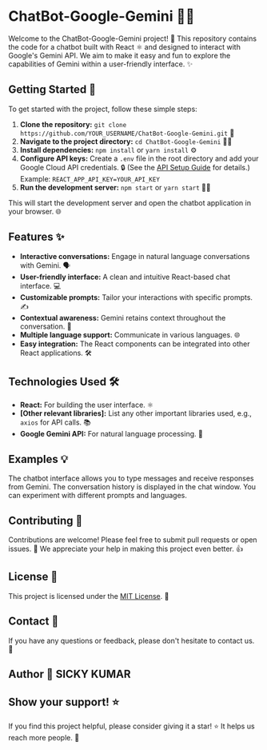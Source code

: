 # ChatBot-Google-Gemini 🤖💬

Welcome to the ChatBot-Google-Gemini project! 🎉 This repository contains the code for a chatbot built with React ⚛️ and designed to interact with Google's Gemini API. We aim to make it easy and fun to explore the capabilities of Gemini within a user-friendly interface. ✨

## Getting Started 🚀

To get started with the project, follow these simple steps:

1. **Clone the repository:** `git clone https://github.com/YOUR_USERNAME/ChatBot-Google-Gemini.git` 📂
2. **Navigate to the project directory:** `cd ChatBot-Google-Gemini` 🚶‍♂️
3. **Install dependencies:** `npm install` or `yarn install` ⚙️
4. **Configure API keys:** Create a `.env` file in the root directory and add your Google Cloud API credentials.  🔒  (See the [API Setup Guide](API_SETUP.md) for details.)  Example: `REACT_APP_API_KEY=YOUR_API_KEY`
5. **Run the development server:** `npm start` or `yarn start` 🏃‍♂️

This will start the development server and open the chatbot application in your browser. 🌐

## Features ✨

* **Interactive conversations:** Engage in natural language conversations with Gemini. 🗣️
* **User-friendly interface:**  A clean and intuitive React-based chat interface. 💻
* **Customizable prompts:** Tailor your interactions with specific prompts. ✍️
* **Contextual awareness:** Gemini retains context throughout the conversation. 🤔
* **Multiple language support:**  Communicate in various languages. 🌐
* **Easy integration:**  The React components can be integrated into other React applications. 🛠️

## Technologies Used 🛠️

* **React:**  For building the user interface. ⚛️
* **[Other relevant libraries]:**  List any other important libraries used, e.g., `axios` for API calls.  📚
* **Google Gemini API:** For natural language processing. 🤖

## Examples 💡

The chatbot interface allows you to type messages and receive responses from Gemini.  The conversation history is displayed in the chat window.  You can experiment with different prompts and languages.

## Contributing 🤝

Contributions are welcome\!  Please feel free to submit pull requests or open issues.  🐞  We appreciate your help in making this project even better. 👍

## License 📜

This project is licensed under the [MIT License](https://www.google.com/url?sa=E&source=gmail&q=LICENSE). 📝

## Contact 📧

If you have any questions or feedback, please don't hesitate to contact us.  💬

## Author 🤝 SICKY KUMAR

## Show your support\! ⭐

If you find this project helpful, please consider giving it a star\! ⭐  It helps us reach more people. 🙌
